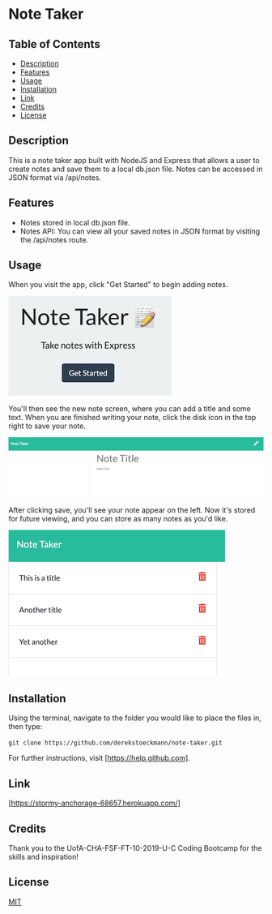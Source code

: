 # Note Taker

## Table of Contents

- [Description](#description)
- [Features](#features)
- [Usage](#usage)
- [Installation](#installation)
- [Link](#link)
- [Credits](#credits)
- [License](#license)

## Description

This is a note taker app built with NodeJS and Express that allows a user to create notes and save them to a local db.json file. Notes can be accessed in JSON format via /api/notes.

## Features

- Notes stored in local db.json file.
- Notes API: You can view all your saved notes in JSON format by visiting the /api/notes route.

## Usage

When you visit the app, click "Get Started" to begin adding notes.

![Title screen](/public/assets/screenshots/title-screen.png?raw=true "Title screen")

You'll then see the new note screen, where you can add a title and some text. When you are finished writing your note, click the disk icon in the top right to save your note.

![New note](/public/assets/screenshots/new-note.png?raw=true "New note")

After clicking save, you'll see your note appear on the left. Now it's stored for future viewing, and you can store as many notes as you'd like.

![Saved notes](/public/assets/screenshots/saved-notes.png?raw=true "Saved notes")

## Installation

Using the terminal, navigate to the folder you would like to place the files in, then type:

`git clone https://github.com/derekstoeckmann/note-taker.git`

For further instructions, visit [https://help.github.com].

## Link

[https://stormy-anchorage-68657.herokuapp.com/]

## Credits

Thank you to the UofA-CHA-FSF-FT-10-2019-U-C Coding Bootcamp for the skills and inspiration!

## License

[MIT](https://opensource.org/licenses/MIT)